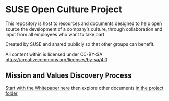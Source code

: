 # SUSE Open Culture Project

This repository is host to resources and documents designed to help open source the development of a company’s culture, through collaboration and input from all employees who want to take part. 

Created by SUSE and shared publicly so that other groups can benefit. 

All content within is licensed under CC-BY-SA https://creativecommons.org/licenses/by-sa/4.0

## Mission and Values Discovery Process
[Start with the Whitepaper here](https://github.com/SUSE/open-culture/blob/main/mission-values-process/Vision%2C%20Mission%20%26%20Values%20Whitepaper.pdf) then explore other documents [in the project folder](https://github.com/SUSE/open-culture/tree/main/mission-values-process) 
